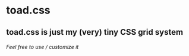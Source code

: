 # toad.css
## toad.css is just my (very) tiny CSS grid system
###### Feel free to use / customize it
